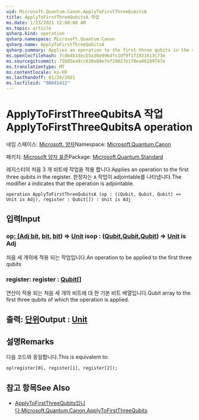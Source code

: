 ```yaml
---
uid: Microsoft.Quantum.Canon.ApplyToFirstThreeQubitsA
title: ApplyToFirstThreeQubitsA 작업
ms.date: 1/23/2021 12:00:00 AM
ms.topic: article
qsharp.kind: operation
qsharp.namespace: Microsoft.Quantum.Canon
qsharp.name: ApplyToFirstThreeQubitsA
qsharp.summary: Applies an operation to the first three qubits in the register. The modifier `A` indicates that the operation is adjointable.
ms.openlocfilehash: 7c464b1decb5a30a996dfc1df9f1f1921613c73e
ms.sourcegitcommit: 71605ea9cc630e84e7ef29027e1f0ea06299747e
ms.translationtype: MT
ms.contentlocale: ko-KR
ms.lasthandoff: 01/26/2021
ms.locfileid: "98841412"
---
```

# <a name="applytofirstthreequbitsa-operation"></a><span data-ttu-id="0169a-102">ApplyToFirstThreeQubitsA 작업</span><span class="sxs-lookup"><span data-stu-id="0169a-102">ApplyToFirstThreeQubitsA operation</span></span>

<span data-ttu-id="0169a-103">네임 스페이스: [Microsoft. 양자](xref:Microsoft.Quantum.Canon)</span><span class="sxs-lookup"><span data-stu-id="0169a-103">Namespace: [Microsoft.Quantum.Canon](xref:Microsoft.Quantum.Canon)</span></span>

<span data-ttu-id="0169a-104">패키지: [Microsoft 양자 표준](https://nuget.org/packages/Microsoft.Quantum.Standard)</span><span class="sxs-lookup"><span data-stu-id="0169a-104">Package: [Microsoft.Quantum.Standard](https://nuget.org/packages/Microsoft.Quantum.Standard)</span></span>


<span data-ttu-id="0169a-105">레지스터의 처음 3 개 비트에 작업을 적용 합니다.</span><span class="sxs-lookup"><span data-stu-id="0169a-105">Applies an operation to the first three qubits in the register.</span></span>
<span data-ttu-id="0169a-106">한정자는 `A` 작업이 adjointable를 나타냅니다.</span><span class="sxs-lookup"><span data-stu-id="0169a-106">The modifier `A` indicates that the operation is adjointable.</span></span>

```qsharp
operation ApplyToFirstThreeQubitsA (op : ((Qubit, Qubit, Qubit) => Unit is Adj), register : Qubit[]) : Unit is Adj
```


## <a name="input"></a><span data-ttu-id="0169a-107">입력</span><span class="sxs-lookup"><span data-stu-id="0169a-107">Input</span></span>

### <a name="op--qubitqubitqubit--unit--is-adj"></a><span data-ttu-id="0169a-108">op[: (Adj bit,](xref:microsoft.quantum.lang-ref.qubit) [bit](xref:microsoft.quantum.lang-ref.qubit), [bit](xref:microsoft.quantum.lang-ref.qubit)) => [Unit](xref:microsoft.quantum.lang-ref.unit)  is</span><span class="sxs-lookup"><span data-stu-id="0169a-108">op : ([Qubit](xref:microsoft.quantum.lang-ref.qubit),[Qubit](xref:microsoft.quantum.lang-ref.qubit),[Qubit](xref:microsoft.quantum.lang-ref.qubit)) => [Unit](xref:microsoft.quantum.lang-ref.unit)  is Adj</span></span>

<span data-ttu-id="0169a-109">처음 세 개의에 적용 되는 작업입니다.</span><span class="sxs-lookup"><span data-stu-id="0169a-109">An operation to be applied to the first three qubits</span></span>


### <a name="register--qubit"></a><span data-ttu-id="0169a-110">register: [](xref:microsoft.quantum.lang-ref.qubit)</span><span class="sxs-lookup"><span data-stu-id="0169a-110">register : [Qubit](xref:microsoft.quantum.lang-ref.qubit)[]</span></span>

<span data-ttu-id="0169a-111">연산이 적용 되는 처음 세 개의 비트에 대 한 기본 비트 배열입니다.</span><span class="sxs-lookup"><span data-stu-id="0169a-111">Qubit array to the first three qubits of which the operation is applied.</span></span>



## <a name="output--unit"></a><span data-ttu-id="0169a-112">출력: [단위](xref:microsoft.quantum.lang-ref.unit)</span><span class="sxs-lookup"><span data-stu-id="0169a-112">Output : [Unit](xref:microsoft.quantum.lang-ref.unit)</span></span>



## <a name="remarks"></a><span data-ttu-id="0169a-113">설명</span><span class="sxs-lookup"><span data-stu-id="0169a-113">Remarks</span></span>

<span data-ttu-id="0169a-114">다음 코드와 동일합니다.</span><span class="sxs-lookup"><span data-stu-id="0169a-114">This is equivalent to:</span></span>

```qsharp
op(register[0], register[1], register[2]);
```

## <a name="see-also"></a><span data-ttu-id="0169a-115">참고 항목</span><span class="sxs-lookup"><span data-stu-id="0169a-115">See Also</span></span>

- [<span data-ttu-id="0169a-116">ApplyToFirstThreeQubits입니다.</span><span class="sxs-lookup"><span data-stu-id="0169a-116">Microsoft.Quantum.Canon.ApplyToFirstThreeQubits</span></span>](xref:Microsoft.Quantum.Canon.ApplyToFirstThreeQubits)